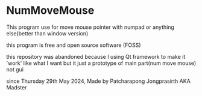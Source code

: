 # NumMoveMouse
This program use for move mouse pointer with numpad or anything else(better than window version)

this program is free and open source software (FOSS)

this repository was abandoned because I using Qt framework to make it 'work' like what I want
but it just a prototype of main part(num move mouse) not gui

since Thursday 29th May 2024, Made by Patcharapong Jongprasirth AKA Madster
